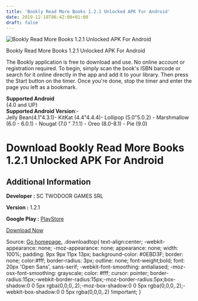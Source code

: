 ```yaml
---
title: 'Bookly Read More Books 1.2.1 Unlocked APK For Android'
date: 2019-12-18T06:42:00+01:00
draft: false
---
```


![Bookly Read More Books 1.2.1 Unlocked APK For Android](https://i1.wp.com/apkhome.net/wp-content/uploads/2019/11/Bookly-Read-More-Books-1.2.1-Unlocked.png "Bookly Read More Books 1.2.1 Unlocked APK For Android")

  

Bookly Read More Books 1.2.1 Unlocked APK For Android

The Bookly application is free to download and use. No online account or registration required. To begin, simply scan the book's ISBN barcode or search for it online directly in the app and add it to your library. Then press the Start button on the timer. Once you're done, stop the timer and enter the page you left as a bookmark.

**Supported Android**  
{4.0 and UP}  
**Supported Android Version**:-  
Jelly Bean(4.1"4.3.1)- KitKat (4.4"4.4.4)- Lollipop (5.0"5.0.2) - Marshmallow (6.0 - 6.0.1) - Nougat (7.0 " 7.1.1) - Oreo (8.0-8.1) - Pie (9.0)

Download Bookly Read More Books 1.2.1 Unlocked APK For Android
==============================================================

Additional Information
----------------------

**Developer :** SC TWODOOR GAMES SRL

**Version :** 1.2.1

**Google Play :** [PlayStore](https://play.google.com/store/apps/details?id=com.twodoor.bookly)

  

[Download Now](https://store4app.co/post/bookly-read-more-books-1-2-1-unlocked-apk-for-android_1574517280)

  
Source: [Go homepage.](https://store4app.co/post/bookly-read-more-books-1-2-1-unlocked-apk-for-android_1574517280) .downloadtop{ text-align:center; -webkit-appearance: none; -moz-appearance: none; appearance: none; width: 100%; padding: 9px 9px 11px 13px; background-color: #0EBD3F; border: none; color:#fff; border-radius: 3px; outline: none; font-weight;bold; font: 20px 'Open Sans', sans-serif; -webkit-font-smoothing: antialiased; -moz-osx-font-smoothing: grayscale; color: #fff; cursor: pointer; border-radius:15px;-webkit-border-radius:15px;-moz-border-radius:5px;box-shadow:0 0 5px rgba(0,0,0,.2);-moz-box-shadow:0 0 5px rgba(0,0,0,.2);-webkit-box-shadow:0 0 5px rgba(0,0,0,.2) !important; }